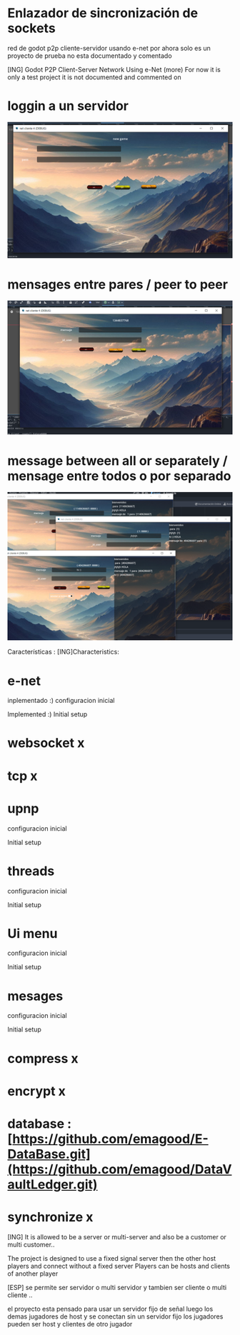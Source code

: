 # Enlazador de sincronización de sockets
 red de godot p2p cliente-servidor usando e-net
 por ahora solo es un proyecto de prueba 
 no esta documentado y comentado 
 
 [ING] 
 Godot P2P Client-Server Network Using e-Net (more)
 For now it is only a test project 
 it is not documented and commented on 
 

 # loggin a un servidor 
 
 ![Screenshot borrar](https://github.com/emagood/enet-godot-multi-user/blob/main/capturas/principal.PNG)

 
# mensages entre pares / peer to peer

 ![Screenshot borrar](https://github.com/emagood/enet-godot-multi-user/blob/main/capturas/login%20mensaje.PNG)
 
 
 # message between all or separately / mensage entre todos o por separado
 ![Screenshot msg](https://github.com/emagood/Enet-Godot-Multi-User/blob/main/capturas/mensagep2p.PNG)
 
 
Características :
[ING]Characteristics:

# e-net
inplementado :)
configuracion inicial

Implemented :)
Initial setup

# websocket x

# tcp x

# upnp
configuracion inicial

Initial setup
# threads
configuracion inicial

Initial setup
# Ui menu 
configuracion inicial

Initial setup
# mesages
configuracion inicial

Initial setup

# compress x
# encrypt x
# database : [https://github.com/emagood/E-DataBase.git](https://github.com/emagood/DataVaultLedger.git)
# synchronize x


[ING]
It is allowed to be a server or multi-server 
and also be a customer or multi customer..

The project is designed to use a fixed signal server 
then the other host players and connect without a fixed server 
Players can be hosts and clients of another player

[ESP]
se permite ser servidor o multi servidor 
y tambien ser cliente o multi cliente ..

el proyecto esta pensado para usar un servidor fijo de señal 
luego los demas jugadores de host y se conectan sin un servidor fijo 
los jugadores pueden ser host y clientes de otro jugador 

 
